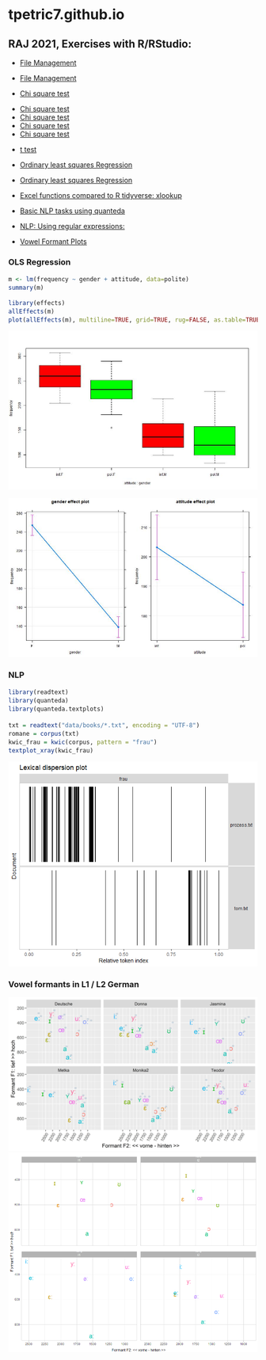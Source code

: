# tpetric7.github.io

## RAJ 2021, Exercises with R/RStudio:

* [File Management](docs/download_unzip_dir.md)
- [File Management](docs/Odpiranje_in_shranjevanje.md)

* [Chi square test](docs/kommentare_chisq.md)
- [Chi square test](docs/kommentare_chisq.R)
- [Chi square test](docs/plural_chisq1.md)
- [Chi square test](docs/plural_chisq2.md)
- [Chi square test](docs/Modalkonstruktionen_chisq3.md)

* [t test](docs/t_preskus.md)

* [Ordinary least squares Regression](docs/politeness.md)
- [Ordinary least squares Regression](docs/Politeness.R)

* [Excel functions compared to R tidyverse: xlookup](docs/Excel_vs_R.md)

* [Basic NLP tasks using quanteda](docs/Sawyer_Prozess.md)
- [NLP: Using regular expressions:](docs/Regex_in_quanteda.md)

* [Vowel Formant Plots](docs/S03_Vokalformanten_Dauer.md)

### OLS Regression

``` r
m <- lm(frequency ~ gender + attitude, data=polite)
summary(m)
```

``` r
library(effects)
allEffects(m)
plot(allEffects(m), multiline=TRUE, grid=TRUE, rug=FALSE, as.table=TRUE)
```

![Plot 1](pictures/politeness_boxplot.jpg)

![Plot 2](pictures/politeness_lineplot.jpg)

### NLP

``` r
library(readtext)
library(quanteda)
library(quanteda.textplots)

txt = readtext("data/books/*.txt", encoding = "UTF-8")
romane = corpus(txt)
kwic_frau = kwic(corpus, pattern = "frau")
textplot_xray(kwic_frau)
```

![Plot 3](pictures/kwic_xray_frau.png)

### Vowel formants in L1 / L2 German

![Plot 4](pictures/messungen_tp_vokalformanten_ipa.jpg) ![Plot 5](pictures/vokalformanten_interaktiv_l1_l2_lang_kurz.png)
